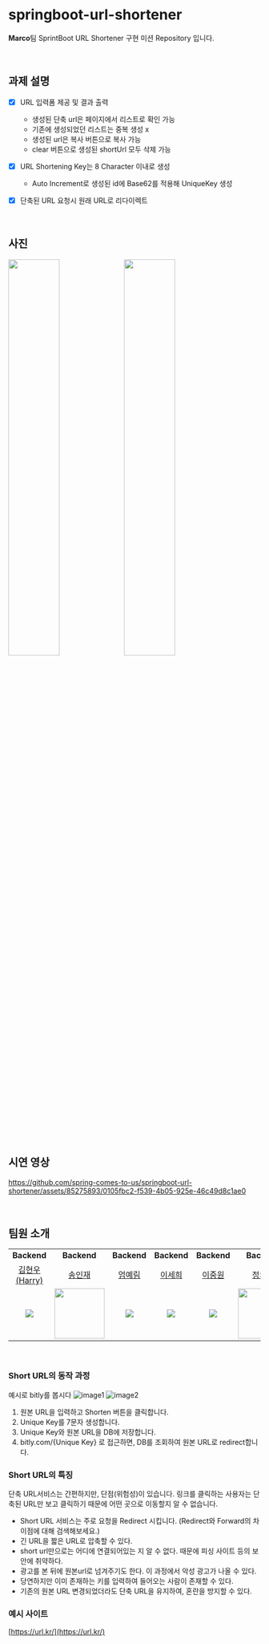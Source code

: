 # springboot-url-shortener
**Marco**팀 SprintBoot URL Shortener 구현 미션 Repository 입니다.  

<br/>

## 과제 설명
- [x] URL 입력폼 제공 및 결과 출력
    - 생성된 단축 url은 페이지에서 리스트로 확인 가능
    - 기존에 생성되었던 리스트는 중복 생성 x
    - 생성된 url은 복사 버튼으로 복사 가능
    - clear 버튼으로 생성된 shortUrl 모두 삭제 가능
- [x] URL Shortening Key는 8 Character 이내로 생성
    - Auto Increment로 생성된 id에 Base62를 적용해 UniqueKey 생성
- [x] 단축된 URL 요청시 원래 URL로 리다이렉트


<br/>


## 사진 
<img src="https://github.com/spring-comes-to-us/springboot-url-shortener/assets/85065626/58732961-84a8-4311-9d72-b692de85fe40" width=45%>
<img src="https://github.com/spring-comes-to-us/springboot-url-shortener/assets/85065626/692a8699-9ac4-45aa-8f7a-af4e4d793311" width=45%>

<br/>

## 시연 영상
https://github.com/spring-comes-to-us/springboot-url-shortener/assets/85275893/0105fbc2-f539-4b05-925e-46c49d8c1ae0

<br/>

## 팀원 소개
<table>
    <tr align="center">
        <td><B>Backend</B></td>
        <td><B>Backend</B></td>
        <td><B>Backend</B></td>
        <td><B>Backend</B></td>
        <td><B>Backend</B></td>
        <td><B>Backend</B></td>
    </tr>
    <tr align="center">
        <td><a href="https://github.com/ASak1104">김현우(Harry)</a></td>
        <td><a href="https://github.com/IjjS">송인재</a></td>
        <td><a href="https://github.com/yenzip">엄예림</a></td>
        <td><a href="https://github.com/Sehee-Lee-01">이세희</a></td>
        <td><a href="https://github.com/shoeone96">이중원</a></td>
        <td><a href="https://github.com/uijin-j">정의진</a></td>
    </tr>
    <tr align="center">
        <td>
            <img src="https://github.com/ASak1104.png?size=100">
        </td>
        <td>
            <img src="https://github.com/IjjS.png?size=100" width=100px>
        </td>
        <td>
            <img src="https://github.com/yenzip.png?size=100">
        </td>
        <td>
            <img src="https://github.com/Sehee-Lee-01.png?size=100">
        </td>
        <td>
            <img src="https://github.com/shoeone96.png?size=100">
        </td>
        <td>
            <img src="https://github.com/uijin-j.png?size=100" width=100px>
        </td>
    </tr>
</table>

<br/>


### Short URL의 동작 과정
예시로 bitly를 봅시다
![image1](./image1.png)
![image2](./image2.png)
1. 원본 URL을 입력하고 Shorten 버튼을 클릭합니다.
2. Unique Key를 7문자 생성합니다.
3. Unique Key와 원본 URL을 DB에 저장합니다.
4. bitly.com/{Unique Key} 로 접근하면, DB를 조회하여 원본 URL로 redirect합니다.

### Short URL의 특징
단축 URL서비스는 간편하지만, 단점(위험성)이 있습니다. 
링크를 클릭하는 사용자는 단축된 URL만 보고 클릭하기 때문에 어떤 곳으로 이동할지 알 수 없습니다.

- Short URL 서비스는 주로 요청을 Redirect 시킵니다. (Redirect와 Forward의 차이점에 대해 검색해보세요.)
- 긴 URL을 짧은 URL로 압축할 수 있다.
- short url만으로는 어디에 연결되어있는 지 알 수 없다. 때문에 피싱 사이트 등의 보안에 취약하다.
- 광고를 본 뒤에 원본url로 넘겨주기도 한다. 이 과정에서 악성 광고가 나올 수 있다.
- 당연하지만 이미 존재하는 키를 입력하여 들어오는 사람이 존재할 수 있다.
- 기존의 원본 URL 변경되었더라도 단축 URL을 유지하여, 혼란을 방지할 수 있다.

### 예시 사이트
[https://url.kr/](https://url.kr/)
